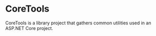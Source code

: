 # CoreTools
CoreTools is a library project that gathers common utilities used in an ASP.NET Core project.

